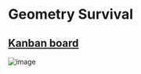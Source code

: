 # Geometry Survival
## [Kanban board](https://github.com/users/papsop/projects/2)

![image](https://user-images.githubusercontent.com/9076709/227787591-c3df280e-7f3e-4614-8797-9a5676a23710.png)